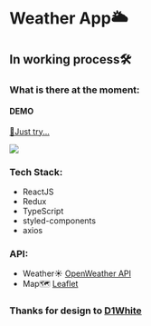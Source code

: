 # Weather App🌥

## In working process🛠

### What is there at the moment:
#### DEMO

[🍕Just try...](https://priceless-rosalind-076335.netlify.app)

![](https://sun9-70.userapi.com/impg/J8CN4SVU2BPdToaaJtB7TBPj8tD-zA37mgzPLA/zJLWiYprsgg.jpg?size=1920x968&quality=96&sign=bc06c10edb013722ec4b96c875b73124&type=album)

### Tech Stack:
* ReactJS
* Redux
* TypeScript
* styled-components
* axios

### API:
* Weather☀ [OpenWeather API](https://openweathermap.org/)
* Map🗺 [Leaflet](https://leafletjs.com/)

### Thanks for design to [D1White](https://github.com/D1White)
